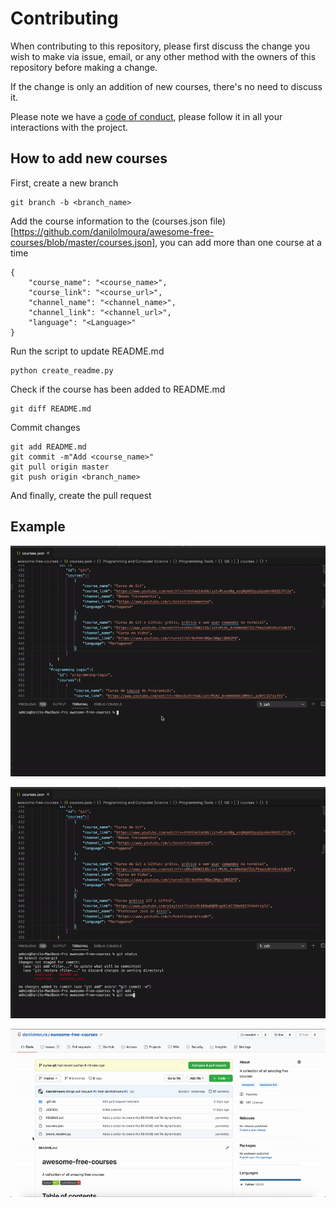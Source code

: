 # Contributing

When contributing to this repository, please first discuss the change you wish to make via issue,
email, or any other method with the owners of this repository before making a change.

If the change is only an addition of new courses, there's no need to discuss it.

Please note we have a [code of conduct](https://github.com/danilolmoura/awesome-free-courses/blob/master/CODE_OF_CONDUCT.md), please follow it in all your interactions with the project.

## How to add new courses

First, create a new branch

    git branch -b <branch_name>

Add the course information to the (courses.json file)[https://github.com/danilolmoura/awesome-free-courses/blob/master/courses.json], you can add more than one course at a time

    {
        "course_name": "<course_name>",
        "course_link": "<course_url>",
        "channel_name": "<channel_name>",
        "channel_link": "<channel_url>",
        "language": "<Language>"
    }

Run the script to update README.md

    python create_readme.py

Check if the course has been added to README.md

    git diff README.md

Commit changes

    git add README.md
    git commit -m"Add <course_name>"
    git pull origin master
    git push origin <branch_name>

And finally, create the pull request

## Example

![Example part one](/images/part1.gif)

![Example part one](/images/part2.gif)

![Example part one](/images/part3.gif)
